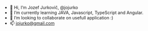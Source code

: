 - 👋 Hi, I’m Jozef Jurkovič, @jojurko
- 🌱 I’m currently learning JAVA, Javascript, TypeScript and Angular.
- 💞️ I’m looking to collaborate on usefull application :)
- 📫 jojurko@gmail.com

<!---
jojurko/jojurko is a ✨ special ✨ repository because its `README.md` (this file) appears on your GitHub profile.
You can click the Preview link to take a look at your changes.
--->
